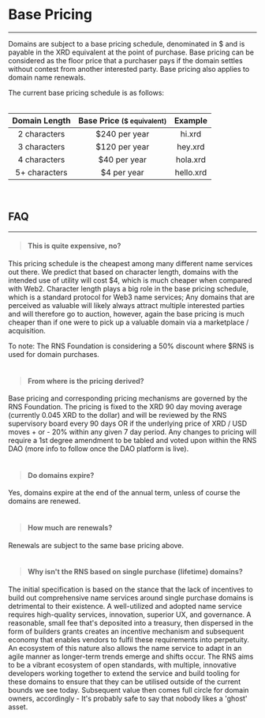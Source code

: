 

# Base Pricing

---

Domains are subject to a base pricing schedule, denominated in $ and is payable in the XRD equivalent at the point of purchase. Base pricing can be considered as the floor price that a purchaser pays if the domain settles without contest from another interested party. Base pricing also applies to domain name renewals.

The current base pricing schedule is as follows:
<br /><br />

| Domain Length | Base Price <small>($ equivalent)</small> | Example |
| :-----------: | :-----------: | :-----------: |
| 2 characters | $240 per year | hi.xrd |
| 3 characters | $120 per year | hey.xrd |
| 4 characters | $40 per year | hola.xrd |
| 5+ characters | $4 per year | hello.xrd |

<br />

## FAQ

---

> #### This is quite expensive, no?

This pricing schedule is the cheapest among many different name services out there. We predict that based on character length, domains with the intended use of utility will cost $4, which is much cheaper when compared with Web2. Character length plays a big role in the base pricing schedule, which is a standard protocol for Web3 name services; Any domains that are perceived as valuable will likely always attract multiple interested parties and will therefore go to auction, however, again the base pricing is much cheaper than if one were to pick up a valuable domain via a marketplace / acquisition.

To note: The RNS Foundation is considering a 50% discount where $RNS is used for domain purchases.
<br /><br />

> #### From where is the pricing derived?

Base pricing and corresponding pricing mechanisms are governed by the RNS Foundation. The pricing is fixed to the XRD 90 day moving average (currently 0.045 XRD to the dollar) and will be reviewed by the RNS supervisory board every 90 days OR if the underlying price of XRD / USD moves + or - 20% within any given 7 day period. Any changes to pricing will require a 1st degree amendment to be tabled and voted upon within the RNS DAO (more info to follow once the DAO platform is live).
<br /><br />

> #### Do domains expire?

Yes, domains expire at the end of the annual term, unless of course the domains are renewed.
<br /><br />

> #### How much are renewals?

Renewals are subject to the same base pricing above.
<br /><br />

> #### Why isn't the RNS based on single purchase (lifetime) domains?

The initial specification is based on the stance that the lack of incentives to build out comprehensive name services around single purchase domains is detrimental to their existence. A well-utilized and adopted name service requires high-quality services, innovation, superior UX, and governance. A reasonable, small fee that's deposited into a treasury, then dispersed in the form of builders grants creates an incentive mechanism and subsequent economy that enables vendors to fulfil these requirements into perpetuity. An ecosystem of this nature also allows the name service to adapt in an agile manner as longer-term trends emerge and shifts occur. The RNS aims to be a vibrant ecosystem of open standards, with multiple, innovative developers working together to extend the service and build tooling for these domains to ensure that they can be utilised outside of the current bounds we see today. Subsequent value then comes full circle for domain owners, accordingly - It's probably safe to say that nobody likes a 'ghost' asset.